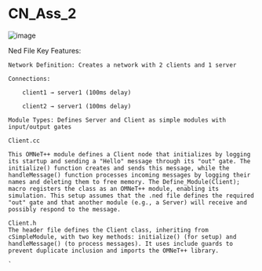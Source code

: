 # CN_Ass_2
![image](https://github.com/user-attachments/assets/cf28ecda-37fc-4121-9af5-0f8ceffc778f)

Ned File
Key Features:

    Network Definition: Creates a network with 2 clients and 1 server

    Connections:

        client1 → server1 (100ms delay)

        client2 → server1 (100ms delay)

    Module Types: Defines Server and Client as simple modules with input/output gates

    Client.cc

    This OMNeT++ module defines a Client node that initializes by logging its startup and sending a "Hello" message through its "out" gate. The initialize() function creates and sends this message, while the handleMessage() function processes incoming messages by logging their names and deleting them to free memory. The Define_Module(Client); macro registers the class as an OMNeT++ module, enabling its simulation. This setup assumes that the .ned file defines the required "out" gate and that another module (e.g., a Server) will receive and possibly respond to the message.

    Client.h
    The header file defines the Client class, inheriting from cSimpleModule, with two key methods: initialize() (for setup) and handleMessage() (to process messages). It uses include guards to prevent duplicate inclusion and imports the OMNeT++ library. 

    `
